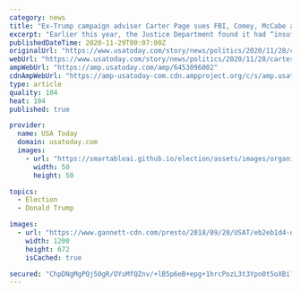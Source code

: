 ```yaml
---
category: news
title: "Ex-Trump campaign adviser Carter Page sues FBI, Comey, McCabe and others for $75M over Russia probe surveillance"
excerpt: "Earlier this year, the Justice Department found it had “insufficient” cause to wiretap Page during its probe into Russian election interference."
publishedDateTime: 2020-11-29T00:07:00Z
originalUrl: "https://www.usatoday.com/story/news/politics/2020/11/28/carter-page-ex-trump-aide-sues-comey-fbi-over-russia-surveillance/6453096002/"
webUrl: "https://www.usatoday.com/story/news/politics/2020/11/28/carter-page-ex-trump-aide-sues-comey-fbi-over-russia-surveillance/6453096002/"
ampWebUrl: "https://amp.usatoday.com/amp/6453096002"
cdnAmpWebUrl: "https://amp-usatoday-com.cdn.ampproject.org/c/s/amp.usatoday.com/amp/6453096002"
type: article
quality: 104
heat: 104
published: true

provider:
  name: USA Today
  domain: usatoday.com
  images:
    - url: "https://smartableai.github.io/election/assets/images/organizations/usatoday.com-50x50.jpg"
      width: 50
      height: 50

topics:
  - Election
  - Donald Trump

images:
  - url: "https://www.gannett-cdn.com/presto/2018/09/20/USAT/eb2eb1d4-d4f5-4121-b463-96276dbb3600-Carter_page.JPG?auto=webp&crop=4999,2798,x0,y0&format=pjpg&width=1200"
    width: 1200
    height: 672
    isCached: true

secured: "ChpDNgMgPQj50gR/OYuMfQZnv/+lB5p6eB+epg+1hrcPozL3t3Ypn0t5oXBilAzxlxtVHdw+wI1jzvZWVTMvpqfON9tkP4gWae6IsOiDqpofGJn/zhb/rrZ7WHIMzHpzUTbg1zkVZtlZwrp+dVrZTTwOhnhwIrFmM0CUd9B0/5I5tSt+9QnGddNBoOSqAX5ELgVDaHzWdS1AfOBAKNjTbroS9AHIl7RZcDietrNFVeIO7K7N7JDIXjphtMx+IPM3wxbrM06FEN4/zKxY4BM3YbLOP2m0Jayas1fBRikCjpsc5yp85zhOCDKVbdaqlo8LwYQk51PMWvaaUGvVaQP+04diS4UPXZLnx8RI5J4RKwE=;f/nELktZfOAL1Ypwxyzp3g=="
---
```


